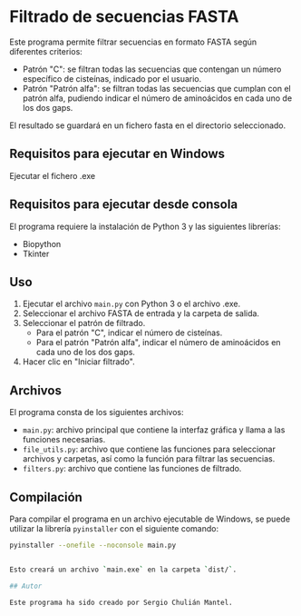 # Filtrado de secuencias FASTA

Este programa permite filtrar secuencias en formato FASTA según diferentes criterios:

- Patrón "C": se filtran todas las secuencias que contengan un número específico de cisteínas, indicado por el usuario.
- Patrón "Patrón alfa": se filtran todas las secuencias que cumplan con el patrón alfa, pudiendo indicar el número de aminoácidos en cada uno de los dos gaps.

El resultado se guardará en un fichero fasta en el directorio seleccionado.

## Requisitos para ejecutar en Windows

Ejecutar el fichero .exe

## Requisitos para ejecutar desde consola

El programa requiere la instalación de Python 3 y las siguientes librerías:
- Biopython
- Tkinter

## Uso

1. Ejecutar el archivo `main.py` con Python 3 o el archivo .exe.
2. Seleccionar el archivo FASTA de entrada y la carpeta de salida.
3. Seleccionar el patrón de filtrado.
   - Para el patrón "C", indicar el número de cisteínas.
   - Para el patrón "Patrón alfa", indicar el número de aminoácidos en cada uno de los dos gaps.
4. Hacer clic en "Iniciar filtrado".

## Archivos

El programa consta de los siguientes archivos:
- `main.py`: archivo principal que contiene la interfaz gráfica y llama a las funciones necesarias.
- `file_utils.py`: archivo que contiene las funciones para seleccionar archivos y carpetas, así como la función para filtrar las secuencias.
- `filters.py`: archivo que contiene las funciones de filtrado.

## Compilación

Para compilar el programa en un archivo ejecutable de Windows, se puede utilizar la librería `pyinstaller` con el siguiente comando:
```sh
pyinstaller --onefile --noconsole main.py


Esto creará un archivo `main.exe` en la carpeta `dist/`.

## Autor

Este programa ha sido creado por Sergio Chulián Mantel.
